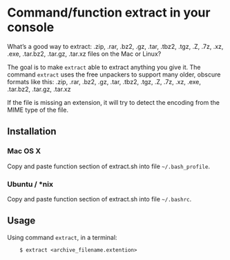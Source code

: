Command/function extract in your console
========================================

What’s a good way to extract: .zip, .rar, .bz2, .gz, .tar, .tbz2, .tgz, .Z, .7z, .xz, .exe, .tar.bz2, .tar.gz, .tar.xz files on the Mac or Linux?

The goal is to make `extract` able to extract anything you give it. The command `extract` uses the free unpackers to support many older, obscure formats like this: .zip, .rar, .bz2, .gz, .tar, .tbz2, .tgz, .Z, .7z, .xz, .exe, .tar.bz2, .tar.gz, .tar.xz

If the file is missing an extension, it will try to detect the encoding from the MIME type of the file.


Installation
------------

### Mac OS X

Copy and paste function section of extract.sh into file `~/.bash_profile`.

### Ubuntu / *nix

Copy and paste function section of extract.sh into file `~/.bashrc`.


Usage
-----

Using command `extract`, in a terminal:

        $ extract <archive_filename.extention>
